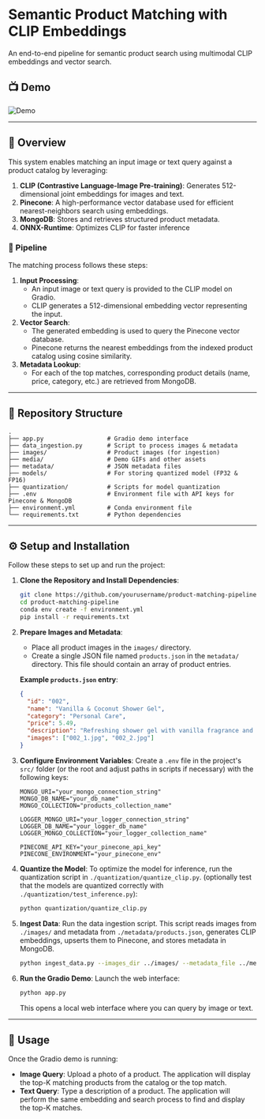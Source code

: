 # Semantic Product Matching with CLIP Embeddings

An end-to-end pipeline for semantic product search using multimodal CLIP embeddings and vector search.

## 📺 Demo

![Demo](./media/full_demo.gif)

---

## 🚀 Overview

This system enables matching an input image or text query against a product catalog by leveraging:

1.  **CLIP (Contrastive Language-Image Pre-training)**: Generates 512-dimensional joint embeddings for images and text.
2.  **Pinecone**: A high-performance vector database used for efficient nearest-neighbors search using embeddings.
3.  **MongoDB**: Stores and retrieves structured product metadata.
4.  **ONNX-Runtime**: Optimizes CLIP for faster inference

### 🔄 Pipeline

The matching process follows these steps:

1.  **Input Processing**:
    *   An input image or text query is provided to the CLIP model on Gradio.
    *   CLIP generates a 512-dimensional embedding vector representing the input.
2.  **Vector Search**:
    *   The generated embedding is used to query the Pinecone vector database.
    *   Pinecone returns the nearest embeddings from the indexed product catalog using cosine similarity.
3.  **Metadata Lookup**:
    *   For each of the top matches, corresponding product details (name, price, category, etc.) are retrieved from MongoDB.

---

## 📂 Repository Structure

```
.
├── app.py                  # Gradio demo interface
├── data_ingestion.py       # Script to process images & metadata
├── images/                 # Product images (for ingestion)
├── media/                  # Demo GIFs and other assets
├── metadata/               # JSON metadata files
├── models/                 # For storing quantized model (FP32 & FP16)
├── quantization/           # Scripts for model quantization
├── .env                    # Environment file with API keys for Pinecone & MongoDB
├── environment.yml         # Conda environment file
└── requirements.txt        # Python dependencies

```

---

## ⚙️ Setup and Installation

Follow these steps to set up and run the project:

1.  **Clone the Repository and Install Dependencies**:
    ```bash
    git clone https://github.com/yourusername/product-matching-pipeline.git
    cd product-matching-pipeline
    conda env create -f environment.yml
    pip install -r requirements.txt
    ```

2.  **Prepare Images and Metadata**:
    *   Place all product images in the `images/` directory.
    *   Create a single JSON file named `products.json` in the `metadata/` directory. This file should contain an array of product entries.

    **Example `products.json` entry**:
    ```json
    {
      "id": "002",
      "name": "Vanilla & Coconut Shower Gel",
      "category": "Personal Care",
      "price": 5.49,
      "description": "Refreshing shower gel with vanilla fragrance and coconut extracts.",
      "images": ["002_1.jpg", "002_2.jpg"]
    }
    ```

3.  **Configure Environment Variables**:
    Create a `.env` file in the project's `src/` folder (or the root and adjust paths in scripts if necessary) with the following keys:
    ```env
    MONGO_URI="your_mongo_connection_string"
    MONGO_DB_NAME="your_db_name"
    MONGO_COLLECTION="products_collection_name"

    LOGGER_MONGO_URI="your_logger_connection_string"
    LOGGER_DB_NAME="your_logger_db_name"
    LOGGER_MONGO_COLLECTION="your_logger_collection_name"

    PINECONE_API_KEY="your_pinecone_api_key"
    PINECONE_ENVIRONMENT="your_pinecone_env"
    ```
4.  **Quantize the Model**:
    To optimize the model for inference, run the quantization script in `./quantization/quantize_clip.py`. (optionally test that the models are quantized correctly with `./quantization/test_inference.py`):
    ```bash
    python quantization/quantize_clip.py
    ```

5.  **Ingest Data**:
    Run the data ingestion script. This script reads images from `./images/` and metadata from `./metadata/products.json`, generates CLIP embeddings, upserts them to Pinecone, and stores metadata in MongoDB.
    ```bash
    python ingest_data.py --images_dir ../images/ --metadata_file ../metadata/products.json 
    ```


6.  **Run the Gradio Demo**:
    Launch the web interface:
    ```bash
    python app.py
    ```
    This opens a local web interface where you can query by image or text.

---

## 📝 Usage

Once the Gradio demo is running:

*   **Image Query**: Upload a photo of a product. The application will display the top-K matching products from the catalog or the top match.
*   **Text Query**: Type a description of a product. The application will perform the same embedding and search process to find and display the top-K matches.
